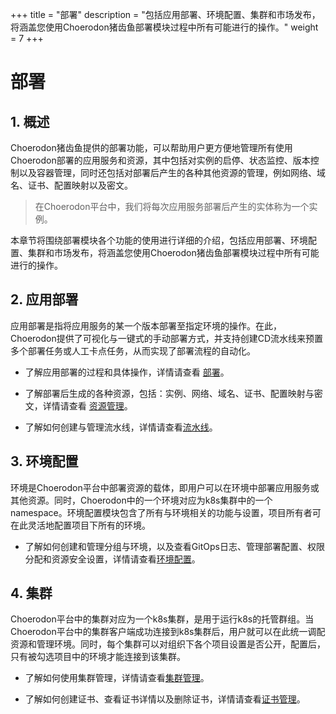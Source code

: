 +++
title = "部署"
description = "包括应用部署、环境配置、集群和市场发布，将涵盖您使用Choerodon猪齿鱼部署模块过程中所有可能进行的操作。"
weight = 7
+++

# 部署

## 1. 概述

Choerodon猪齿鱼提供的部署功能，可以帮助用户更方便地管理所有使用Choerodon部署的应用服务和资源，其中包括对实例的启停、状态监控、版本控制以及容器管理，同时还包括对部署后产生的各种其他资源的管理，例如网络、域名、证书、配置映射以及密文。

> 在Choerodon平台中，我们将每次应用服务部署后产生的实体称为一个实例。

本章节将围绕部署模块各个功能的使用进行详细的介绍，包括应用部署、环境配置、集群和市场发布，将涵盖您使用Choerodon猪齿鱼部署模块过程中所有可能进行的操作。

## 2. 应用部署

应用部署是指将应用服务的某一个版本部署至指定环境的操作。在此，Choerodon提供了可视化与一键式的手动部署方式，并支持创建CD流水线来预置多个部署任务或人工卡点任务，从而实现了部署流程的自动化。

- 了解应用部署的过程和具体操作，详情请查看 [部署](./app-deploy)。

- 了解部署后生成的各种资源，包括：实例、网络、域名、证书、配置映射与密文，详情请查看 [资源管理](./app-deploy/resource)。

- 了解如何创建与管理流水线，详情请查看[流水线](./app-deploy/pipline)。

## 3. 环境配置

环境是Choerodon平台中部署资源的载体，即用户可以在环境中部署应用服务或其他资源。同时，Choerodon中的一个环境对应为k8s集群中的一个namespace。环境配置模块包含了所有与环境相关的功能与设置，项目所有者可在此灵活地配置项目下所有的环境。

- 了解如何创建和管理分组与环境，以及查看GitOps日志、管理部署配置、权限分配和资源安全设置，详情请查看[环境配置](./env-config)。

## 4. 集群

Choerodon平台中的集群对应为一个k8s集群，是用于运行k8s的托管群组。当Choerodon平台中的集群客户端成功连接到k8s集群后，用户就可以在此统一调配资源和管理环境。同时，每个集群可以对组织下各个项目设置是否公开，配置后，只有被勾选项目中的环境才能连接到该集群。

- 了解如何使用集群管理，详情请查看[集群管理](./cluster)。

- 了解如何创建证书、查看证书详情以及删除证书，详情请查看[证书管理](./cluster/certif-manage)。
